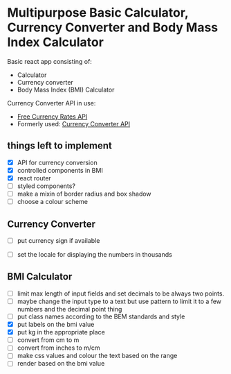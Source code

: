 # Multipurpose Basic Calculator, Currency Converter and Body Mass Index Calculator

Basic react app consisting of:
* Calculator
* Currency converter
* Body Mass Index (BMI) Calculator

Currency Converter API in use:
* [Free Currency Rates API](https://github.com/fawazahmed0/currency-api#readme)
* Formerly used: [Currency Converter API](https://www.currencyconverterapi.com/docs)


## **things left to implement**
- [x] API for currency conversion
- [x] controlled components in BMI
- [x] react router
- [ ] styled components?	
- [ ] make a mixin of border radius and box shadow
- [ ] choose a colour scheme

## Currency Converter
- [ ] put currency sign if available
- [ ] set the locale for displaying the numbers in thousands 


## BMI Calculator
- [ ] limit max length of input fields and set decimals to be always two points.
- [ ] maybe change the input type to a text but use pattern to limit it to a few numbers and the decimal point thing
- [ ] put class names according to the BEM standards and style
- [x] put labels on the bmi value
- [x] put kg in the appropriate place
- [ ] convert from cm to m
- [ ] convert from inches to m/cm
- [ ] make css values and colour the text based on the range
- [ ] render based on the bmi value